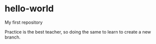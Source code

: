 # hello-world
My first repository

Practice is the best teacher, so doing the same to learn to create a new branch.
